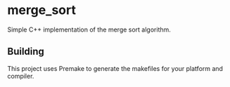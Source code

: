 # merge_sort

Simple C++ implementation of the merge sort algorithm.

## Building

This project uses Premake to generate the makefiles for your platform and compiler.
